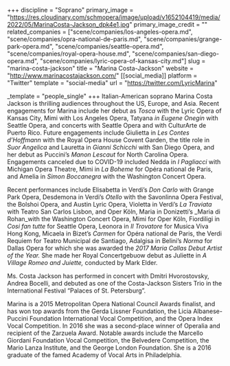 +++
discipline = "Soprano"
primary_image = "https://res.cloudinary.com/schmopera/image/upload/v1652104419/media/2022/05/MarinaCosta-Jackson_dpk4e1.jpg"
primary_image_credit = ""
related_companies = ["scene/companies/los-angeles-opera.md", "scene/companies/opra-national-de-paris.md", "scene/companies/grange-park-opera.md", "scene/companies/seattle-opera.md", "scene/companies/royal-opera-house.md", "scene/companies/san-diego-opera.md", "scene/companies/lyric-opera-of-kansas-city.md"]
slug = "marina-costa-jackson"
title = "Marina Costa-Jackson"
website = "http://www.marinacostajackson.com/"
[[social_media]]
platform = "Twitter"
template = "social-media"
url = "https://twitter.com/LyricMarina"

_template = "people_single"
+++
Italian-American soprano Marina Costa Jackson is thrilling audiences throughout the US, Europe, and Asia. Recent engagements for Marina include her debut as _Tosca_ with the Lyric Opera of Kansas City, Mimi with Los Angeles Opera, Tatyana _in Eugene Onegin_ with Seattle Opera, and concerts with Seattle Opera and with CulturArte de Puerto Rico. Future engagements include Giulietta in _Les Contes d’Hoffmann_ with the Royal Opera House Covent Garden, the title role in _Suor Angelica_ and Lauretta in _Gianni Schicchi_ with San Diego Opera, and her debut as Puccini’s _Manon Lescaut_ for North Carolina Opera. Engagements canceled due to COVID-19 included Nedda in _I Pagliacci_ with Michigan Opera Theatre, Mimi in _La Boheme_ for Opéra national de Paris, and Amelia in _Simon Boccanegra_ with the Washington Concert Opera.

Recent performances include Elisabetta in Verdi’s _Don Carlo_ with Grange Park Opera, Desdemona in Verdi’s _Otello_ with the Savonlinna Opera Festival, the Bolshoi Opera, and Austin Lyric Opera, Violetta in Verdi’s _La Traviata_ with Teatro San Carlos Lisbon, and Oper Köln, Maria in Donizetti’s _Maria di Rohan_with the Washington Concert Opera, Mimi for Oper Köln, Fiordiligi in _Cosi fan tutte_ for Seattle Opera, Leonora in _Il Trovatore_ for Musica Viva Hong Kong, Micaela in Bizet’s _Carmen_ for Opéra national de Paris, the Verdi Requiem for Teatro Municipal de Santiago, Adalgisa in Belini’s _Norma_ for Dallas Opera for which she was awarded the _2017 Maria Callas Debut Artist of the Year._ She made her Royal Concertgebuow debut as Juliette in _A Village Romeo and Juiette,_ conducted by Mark Elder.

Ms. Costa Jackson has performed in concert with Dmitri Hvorostovsky, Andrea Bocelli, and debuted as one of the Costa-Jackson Sisters Trio in the International Festival “Palaces of St. Petersburg”.

Marina is a 2015 Metropolitan Opera National Council Awards finalist, and has won top awards from the Gerda Lissner Foundation, the Licia Albanese-Puccini Foundation International Vocal Competition, and the Opera Index Vocal Competition. In 2016 she was a second-place winner of Operalia and recipient of the Zarzuela Award. Notable awards include the Marcello Giordani Foundation Vocal Competition, the Belvedere Competition, the Mario Lanza Institute, and the George London Foundation. She is a 2016 graduate of the famed Academy of Vocal Arts in Philadelphia.